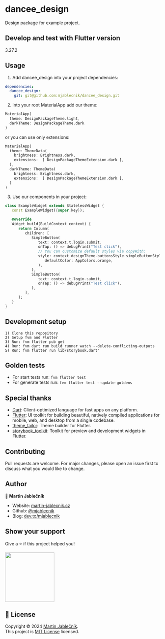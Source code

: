 # dancee_design
Design package for example project.

## Develop and test with Flutter version
3.27.2

## Usage
1) Add dancee_design into your project dependencies:
  ```yaml
  dependencies:
    dancee_design:
      git: git@github.com:mjablecnik/dancee_design.git
  ```
   
2) Into your root MaterialApp add our theme:
  ```dart
  MaterialApp(
    theme: DesignPackageTheme.light,
    darkTheme: DesignPackageTheme.dark
  )
  ```

or you can use only extensions:
  ```dart
  MaterialApp(
    theme: ThemeData(
      brightness: Brightness.dark,
      extensions:  [ DesignPackageThemeExtension.dark ],
    ),
    darkTheme: ThemeData(
      brightness: Brightness.dark,
      extensions:  [ DesignPackageThemeExtension.dark ],
    )
  )
  ```

3) Use our components in your project:
  ```dart
  class ExampleWidget extends StatelessWidget {
     const ExampleWidget({super.key});
  
     @override
     Widget build(BuildContext context) {
        return Column(
           children: [
              SimpleButton(
                 text: context.t.login.submit,
                 onTap: () => debugPrint("Test click"),
                 // You can customize default styles via copyWith:
                 style: context.designTheme.buttonsStyle.simpleButtonStyle.copyWith(
                    defaultColor: AppColors.orange,
                 ),
              ),
              SimpleButton(
                 text: context.t.login.submit,
                 onTap: () => debugPrint("Test click"),
              ),
           ],
        );
     }
  }
  ```

## Development setup

  ```
  1) Clone this repository
  2) Setup fvm and Flutter
  3) Run: fvm flutter pub get
  4) Run: fvm dart run build_runner watch --delete-conflicting-outputs
  5) Run: fvm flutter run lib/storybook.dart"
  ```

## Golden tests

- For start tests run: `fvm flutter test`
- For generate tests run: `fvm flutter test --update-goldens`

## Special thanks

- [Dart](https://dart.dev/): Client-optimized language for fast apps on any platform.
- [Flutter](https://flutter.dev/): UI toolkit for building beautiful, natively compiled applications for mobile, web, and desktop from a single codebase.
- [theme_tailor](https://pub.dev/packages/theme_tailor): Theme builder for Flutter.
- [storybook_toolkit](https://pub.dev/packages/storybook_toolkit): Toolkit for preview and development widgets in Flutter.


## Contributing
Pull requests are welcome. For major changes, please open an issue first to discuss what you would like to change.


## Author

👤 **Martin Jablečník**

* Website: [martin-jablecnik.cz](https://www.martin-jablecnik.cz)
* Github: [@mjablecnik](https://github.com/mjablecnik)
* Blog: [dev.to/mjablecnik](https://dev.to/mjablecnik)


## Show your support

Give a ⭐️ if this project helped you!

<a href="https://www.patreon.com/mjablecnik">
  <img src="https://c5.patreon.com/external/logo/become_a_patron_button@2x.png" width="160">
</a>


## 📝 License

Copyright © 2024 [Martin Jablečník](https://github.com/mjablecnik).<br />
This project is [MIT License](https://choosealicense.com/licenses/mit/) licensed.

